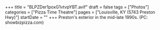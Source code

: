 +++
title = "BLPZDer1poxG1vtvpYBT.avif"
draft = false
tags = ["Photos"]
categories = ["Pizza Time Theatre"]
pages = ["Louisville, KY (5743 Preston Hwy)"]
startDate = ""
+++
Preston's exterior in the mid-late 1990s. (PC: showbizpizza.com)
